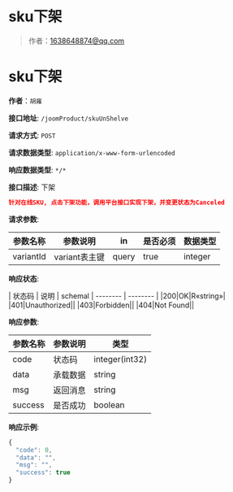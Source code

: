 # sku下架

> 作者：1638648874@qq.com

# sku下架

**作者**：`胡雍`

**接口地址**: `/joomProduct/skuUnShelve`

**请求方式**: `POST`

**请求数据类型**: `application/x-www-form-urlencoded`

**响应数据类型**: `*/*`

**接口描述**: 下架

``` json
针对在线SKU, 点击下架功能，调用平台接口实现下架，并变更状态为Canceled
```

**请求参数**:

| 参数名称 | 参数说明 | in    | 是否必须 | 数据类型 | 
| -------- | -------- | ----- | -------- | -------- |
|variantId| variant表主键|query|true|integer|

**响应状态**:

| 状态码 | 说明 | schemal
| -------- | -------- |
|200|OK|R«string»|
|401|Unauthorized||
|403|Forbidden||
|404|Not Found||

**响应参数**:

| 参数名称 | 参数说明 | 类型 |
| -------- | -------- | ----- |
|code|状态码|integer(int32)|
|data|承载数据|string|
|msg|返回消息|string|
|success|是否成功|boolean||

**响应示例**:

``` javascript
{
  "code": 0,
  "data": "",
  "msg": "",
  "success": true
}
```